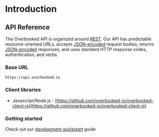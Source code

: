 # Introduction

## API Reference

The Overbooked API is organized around [REST](http://en.wikipedia.org/wiki/Representational_State_Transfer). Our API has predictable resource-oriented URLs, accepts [JSON-encoded](http://www.json.org/) request bodies, returns [JSON-encoded](http://www.json.org/) responses, and uses standard HTTP response codes, authentication, and verbs.

### Base URL

```text
https://api.overbooked.io
```

### Client libraries

* Javascript/Node.js - [https://github.com/overbooked-io/overbooked-client-js](https://github.com/overbooked-io/overbooked-client-js)

### Getting started

Check out our [development quickstart](https://google.com) guide

